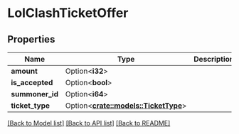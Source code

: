 # LolClashTicketOffer

## Properties

Name | Type | Description | Notes
------------ | ------------- | ------------- | -------------
**amount** | Option<**i32**> |  | [optional]
**is_accepted** | Option<**bool**> |  | [optional]
**summoner_id** | Option<**i64**> |  | [optional]
**ticket_type** | Option<[**crate::models::TicketType**](TicketType.md)> |  | [optional]

[[Back to Model list]](../README.md#documentation-for-models) [[Back to API list]](../README.md#documentation-for-api-endpoints) [[Back to README]](../README.md)


